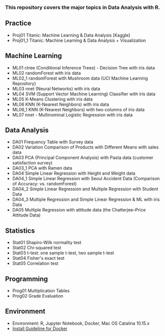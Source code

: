 ### This repository covers the major topics in Data Analysis with R.

## Practice
* Proj01 Titanic: Machine Learning & Data Analysis [Kaggle]  
* Proj01_1 Titanic: Machine Learning & Data Analysis + Visualization

## Machine Learning
* ML01 ctree (Conditional Inference Trees) - Decision Tree with iris data  
* ML02 randomForest with iris data  
* ML02_1 randomForest with Mushroom data (UCI Machine Learning Repository)  
* ML03 nnet (Neural Networks) with iris data
* ML04 SVM (Support Vector Machine Learning) Classifier with iris data
* ML05 K-Means Clustering with iris data  
* ML06 KNN (K-Nearest Neighbors) with iris data  
* ML06_1 KNN (K-Nearest Neighbors) with two columns of iris data  
* ML07 nnet - Multinominal Logistic Regression with iris data

## Data Analysis
* DA01 Frequency Table with Survey data  
* DA02 Variation Comparison of Products with Different Means with sales data  
* DA03 PCA (Principal Component Analysis) with Pasta data (customer satisfaction survey)
* DA03_1 PCA with Ramen data  
* DA04 Simple Linear Regression with Height and Weight data
* DA04_1 Simple Linear Regression with Seoul Accident Data (Comparison of Accuracy: vs. randomForest)  
* DA04_2 Simple Linear Regression and Multiple Regression with Student Data
* DA04_3 Multiple Regression and Simple Linear Regression & ML with iris Data
* DA05 Multiple Regression with attitude data (the Chatterjee–Price Attitude Data)

## Statistics
* Stat01 Shapiro-Wilk normality test
* Stat02 Chi-squared test 
* Stat03 t-test: one sample t-test, two sample t-test  
* Stat04 Fisher's exact test  
* Stat05 Correlation test  

## Programming
* Prog01 Multiplication Tables  
* Prog02 Grade Evaluation

## Environment
* Environment: R, Jupyter Notebook, Docker, Mac OS Catalina 10.15.x
* [Install Guideline for Docker](https://datascienceschool.net/view-notebook/03c5b5a96a614ee588a74f05c720e67c/)
